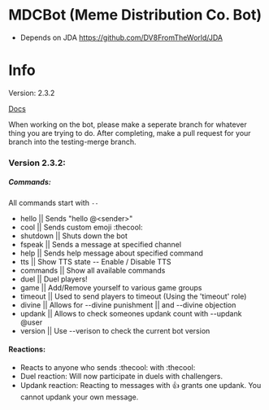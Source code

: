 # MDCBot (Meme Distribution Co. Bot)
- Depends on JDA https://github.com/DV8FromTheWorld/JDA

# Info
Version: 2.3.2

[Docs](https://memedistributionco.github.io/docs/MDCBot/)

When working on the bot, please make a seperate branch for whatever thing you are trying to do. After completing, make a pull request for your branch into the testing-merge branch.

### Version 2.3.2:

##### Commands:
All commands start with `--`
* hello || Sends \"hello @\<sender>\"
* cool || Sends custom emoji :thecool:
* shutdown || Shuts down the bot
* fspeak || Sends a message at specified channel
* help || Sends help message about specified command
* tts || Show TTS state -- Enable / Disable TTS
* commands || Show all available commands
* duel || Duel players!
* game || Add/Remove yourself to various game groups
* timeout || Used to send players to timeout (Using the 'timeout' role)
* divine || Allows for --divine punishment || and --divine objection
* updank || Allows to check someones updank count with --updank @user
* version || Use --verison to check the current bot version

#### Reactions:
* Reacts to anyone who sends :thecool: with :thecool:
* Duel reaction: Will now participate in duels with challengers.
* Updank reaction: Reacting to messages with :+1: grants one updank. You cannot updank your own message.
